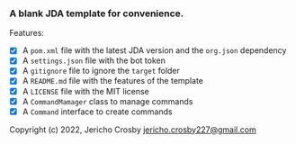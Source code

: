 ### A blank JDA template for convenience.

Features:

- [x] A `pom.xml` file with the latest JDA version and the `org.json` dependency
- [x] A `settings.json` file with the bot token
- [x] A `gitignore` file to ignore the `target` folder
- [x] A `README.md` file with the features of the template
- [x] A `LICENSE` file with the MIT license
- [x] A `CommandMamager` class to manage commands
- [x] A `Command` interface to create commands

Copyright (c) 2022, Jericho Crosby <jericho.crosby227@gmail.com>